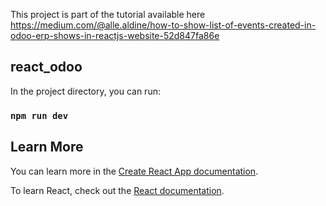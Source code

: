This project is part of the tutorial available here https://medium.com/@alle.aldine/how-to-show-list-of-events-created-in-odoo-erp-shows-in-reactjs-website-52d847fa86e

## react_odoo

In the project directory, you can run:

### `npm run dev`

## Learn More

You can learn more in the [Create React App documentation](https://facebook.github.io/create-react-app/docs/getting-started).

To learn React, check out the [React documentation](https://reactjs.org/).

